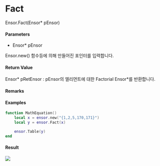 # Fact

Ensor.Fact\(Ensor\* pEnsor\)

#### Parameters

* Ensor\* pEnsor

Ensor.new\(\) 함수등에 의해 만들어진 포인터를 입력합니다.

#### Return Value

Ensor\* pRetEnsor : pEnsor의 엘리먼트에 대한 Factorial Ensor\*를 반환합니다.

#### Remarks



#### Examples

```lua
function MathEquation()
	local x = ensor.new("{1,2,5,170,171}")
	local y = ensor.Fact(x)

	ensor.Table(y)
end
```

#### Result

![](/MathAPI/FactResultTable.png)

